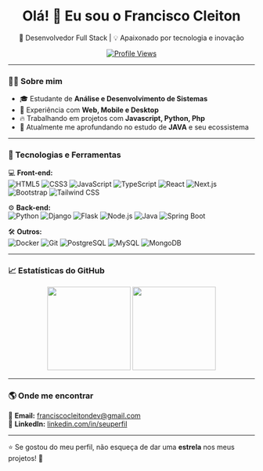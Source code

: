 <h1 align="center">Olá! 👋 Eu sou o Francisco Cleiton</h1>

<p align="center">
  🚀 Desenvolvedor Full Stack | 💡 Apaixonado por tecnologia e inovação
</p>

<p align="center">
  <a href="https://github.com/FranciscoCleitonDev">
    <img src="https://komarev.com/ghpvc/?username=FranciscoCleitonDev&color=blue" alt="Profile Views" />
  </a>
</p>

---

### 👨‍💻 Sobre mim
- 🎓 Estudante de **Análise e Desenvolvimento de Sistemas**
- 💼 Experiência com **Web, Mobile e Desktop**
- 🔥 Trabalhando em projetos com **Javascript, Python, Php**
- 🌱 Atualmente me aprofundando no estudo de **JAVA** e seu ecossistema

---

### 🚀 Tecnologias e Ferramentas

💻 **Front-end:**  
![HTML5](https://img.shields.io/badge/-HTML5-E34F26?style=flat&logo=html5&logoColor=white)
![CSS3](https://img.shields.io/badge/-CSS3-1572B6?style=flat&logo=css3&logoColor=white)
![JavaScript](https://img.shields.io/badge/-JavaScript-F7DF1E?style=flat&logo=javascript&logoColor=black)
![TypeScript](https://img.shields.io/badge/-TypeScript-007ACC?style=flat&logo=typescript&logoColor=white)
![React](https://img.shields.io/badge/-React-61DAFB?style=flat&logo=react&logoColor=black)
![Next.js](https://img.shields.io/badge/-Next.js-000000?style=flat&logo=next.js&logoColor=white)
![Bootstrap](https://img.shields.io/badge/-Bootstrap-7952B3?style=flat&logo=bootstrap&logoColor=white)
![Tailwind CSS](https://img.shields.io/badge/-TailwindCSS-38B2AC?style=flat&logo=tailwind-css&logoColor=white)

⚙️ **Back-end:**  
![Python](https://img.shields.io/badge/-Python-3776AB?style=flat&logo=python&logoColor=white)
![Django](https://img.shields.io/badge/-Django-092E20?style=flat&logo=django&logoColor=white)
![Flask](https://img.shields.io/badge/-Flask-000000?style=flat&logo=flask&logoColor=white)
![Node.js](https://img.shields.io/badge/-Node.js-339933?style=flat&logo=node.js&logoColor=white)
![Java](https://img.shields.io/badge/-Java-007396?style=flat&logo=java&logoColor=white)
![Spring Boot](https://img.shields.io/badge/-Spring%20Boot-6DB33F?style=flat&logo=spring-boot&logoColor=white)

🛠️ **Outros:**  
![Docker](https://img.shields.io/badge/-Docker-2496ED?style=flat&logo=docker&logoColor=white)
![Git](https://img.shields.io/badge/-Git-F05032?style=flat&logo=git&logoColor=white)
![PostgreSQL](https://img.shields.io/badge/-PostgreSQL-336791?style=flat&logo=postgresql&logoColor=white)
![MySQL](https://img.shields.io/badge/-MySQL-4479A1?style=flat&logo=mysql&logoColor=white)
![MongoDB](https://img.shields.io/badge/-MongoDB-47A248?style=flat&logo=mongodb&logoColor=white)


---

### 📈 Estatísticas do GitHub

<div align="center">
  <img height="170em" src="https://github-readme-stats.vercel.app/api?username=FranciscoCleitonDev&show_icons=true&theme=radical&count_private=true" />
  <img height="170em" src="https://github-readme-stats.vercel.app/api/top-langs/?username=FranciscoCleitonDev&layout=compact&theme=radical" />
</div>

---

### 🌎 Onde me encontrar

📧 **Email:** [franciscocleitondev@gmail.com](mailto:seuemail@gmail.com)  
💼 **LinkedIn:** [linkedin.com/in/seuperfil](https://www.linkedin.com/in/franciscocleitondev)  

---

⭐ Se gostou do meu perfil, não esqueça de dar uma **estrela** nos meus projetos! 🚀

